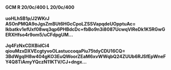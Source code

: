 #### GCM R 20/0c/400 L 20/0c/400
**uoHLhSB1p/J2WKrJ**<br/>**ASOnPMQA9oJgsZmBUt6HGcCpoLZSSVapqdeUOpptuAc=**<br/>**lkbatkv1efUxf08wq3qp6PHBdcDc+fbBo9n3i8087UcwqVlReDk1K5RGwGERXHfso4r9om5/uCFdpgUM...**<br/><br/>
**Jq4FzNxCDXBidCi4**<br/>**qiouMzxDXVEcgtyvoOLastuccoqaPiu75tdyCDU16CQ=**<br/>**3BdWgqlH8w404gKO3EuQWoorZEaM6xvWWqbQ24ZUUb6RJSfEpWneFY4Q8TiAmyYQczN11KTV/CJ+dngx...**